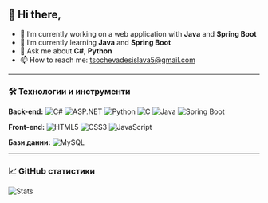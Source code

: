 ## 👋 Hi there,

- 🔭 I’m currently working on a web application with **Java** and **Spring Boot**  
- 🌱 I’m currently learning **Java** and **Spring Boot**  
- 💬 Ask me about **C#**, **Python**  
- 📫 How to reach me: tsochevadesislava5@gmail.com  

---

### 🛠️ Технологии и инструменти

**Back-end:**
![C#](https://img.shields.io/badge/-C%23-239120?style=flat-square&logo=c-sharp&logoColor=white) ![ASP.NET](https://img.shields.io/badge/-ASP.NET-512BD4?style=flat-square&logo=dotnet&logoColor=white) ![Python](https://img.shields.io/badge/-Python-3776AB?style=flat-square&logo=python&logoColor=white) ![C](https://img.shields.io/badge/-C-00599C?style=flat-square&logo=c&logoColor=white) ![Java](https://img.shields.io/badge/-Java-007396?style=flat-square&logo=java&logoColor=white) ![Spring Boot](https://img.shields.io/badge/-Spring%20Boot-6DB33F?style=flat-square&logo=spring-boot&logoColor=white) 

**Front-end:**
![HTML5](https://img.shields.io/badge/-HTML5-E34F26?style=flat-square&logo=html5&logoColor=white) ![CSS3](https://img.shields.io/badge/-CSS3-1572B6?style=flat-square&logo=css3&logoColor=white) ![JavaScript](https://img.shields.io/badge/-JavaScript-F7DF1E?style=flat-square&logo=javascript&logoColor=black)  

**Бази данни:**
![MySQL](https://img.shields.io/badge/-MySQL-4479A1?style=flat-square&logo=mysql&logoColor=white)

---

### 📈 GitHub статистики

![Stats](https://github-readme-stats.vercel.app/api?username=desislavaTsocheva&show_icons=true&theme=tokyonight)
